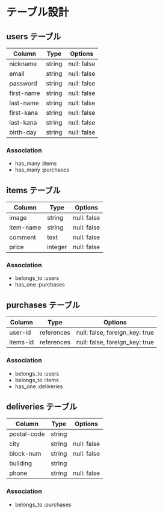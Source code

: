 # テーブル設計

## users テーブル

| Column     | Type   | Options     |
| --------   | ------ | ----------- |
| nickname   | string | null: false |
| email      | string | null: false |
| password   | string | null: false |
| first-name | string | null: false |
| last-name  | string | null: false |
| first-kana | string | null: false |
| last-kana  | string | null: false |
| birth-day  | string | null: false |

### Association

- has_many :items
- has_many :purchases

## items テーブル

| Column    | Type   | Options     |
| ------    | ------ | ----------- |
| image     | string | null: false |
| item-name | string | null: false |
| comment   | text   | null: false |
| price     | integer | null: false |

### Association

- belongs_to :users
- has_one :purchases



## purchases テーブル

| Column | Type       | Options                        |
| ------ | ---------- | ------------------------------ |
| user-id   | references | null: false, foreign_key: true |
| items-id  | references | null: false, foreign_key: true |

### Association

- belongs_to :users
- belongs_to :items
- has_one :deliveries

## deliveries テーブル

| Column      | Type   | Options     |
| -------     | ------ | ----------- |
| postal-code | string |             |
| city        | string | null: false |
| block-num   | string | null: false |
| building    | string |             |
| phone       | string | null: false |

### Association

- belongs_to :purchases

